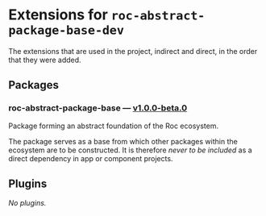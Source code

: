 # Extensions for `roc-abstract-package-base-dev`

The extensions that are used in the project, indirect and direct, in the order that they were added.

## Packages
### roc-abstract-package-base — [v1.0.0-beta.0](https://www.npmjs.com/package/roc-abstract-package-base)
Package forming an abstract foundation of the Roc ecosystem.

The package serves as a base from which other packages within the ecosystem are to be constructed.
It is therefore _never to be included_ as a direct dependency in app or component projects.

## Plugins
_No plugins._
